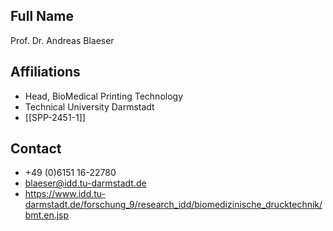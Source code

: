 ## Full Name
Prof. Dr. Andreas Blaeser

## Affiliations
- Head, BioMedical Printing Technology
- Technical University Darmstadt
- [[SPP-2451-1]]
## Contact
- +49 (0)6151 16-22780
- blaeser@idd.tu-darmstadt.de
- https://www.idd.tu-darmstadt.de/forschung_9/research_idd/biomedizinische_drucktechnik/bmt.en.jsp
